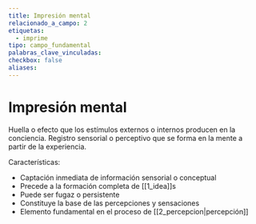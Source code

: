 ```yaml
---
title: Impresión mental
relacionado_a_campo: 2
etiquetas:
  - imprime
tipo: campo_fundamental
palabras_clave_vinculadas: 
checkbox: false
aliases:
---
```

# Impresión mental

Huella o efecto que los estímulos externos o internos producen en la conciencia. Registro sensorial o perceptivo que se forma en la mente a partir de la experiencia.

Características:
- Captación inmediata de información sensorial o conceptual
- Precede a la formación completa de [[1_idea]]s
- Puede ser fugaz o persistente
- Constituye la base de las percepciones y sensaciones
- Elemento fundamental en el proceso de [[2_percepcion|percepción]]
